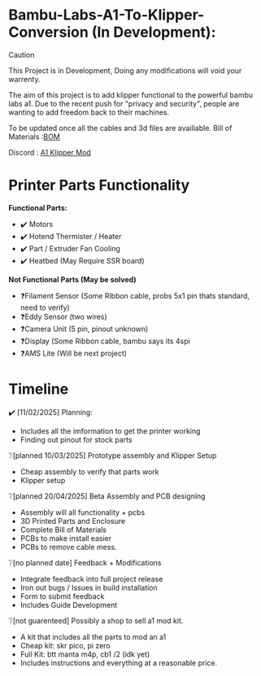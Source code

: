 # Bambu-Labs-A1-To-Klipper-Conversion (In Development):

> [!Caution]
> This Project is in Development, Doing any modifications will void your warrenty.

The aim of this project is to add klipper functional to the powerful bambu labs a1.
Due to the recent push for "privacy and security", people are wanting to add freedom back to their machines.

To be updated once all the cables and 3d files are availiable.
Bill of Materials :[BOM](https://docs.google.com/spreadsheets/d/1AV4G6ZVxCB9UINE7sgqaOE8Zk1H3DC7Mk_idkd3VZ8s/edit?usp=sharing)

Discord : [A1 Klipper Mod](https://discord.gg/Ssx37MAkGv)

# Printer Parts Functionality
**Functional Parts:**
- ✔️ Motors
- ✔️ Hotend Thermister / Heater
- ✔️ Part / Extruder Fan Cooling
- ✔️ Heatbed (May Require SSR board)

**Not Functional Parts (May be solved)**
- ❓Filament Sensor (Some Ribbon cable, probs 5x1 pin thats standard, need to verify)
- ❓Eddy Sensor (two wires)
- ❓Camera Unit (5 pin, pinout unknown)
- ❓Display (Some Ribbon cable, bambu says its 4spi
- ❓AMS Lite (Will be next project)

# Timeline
✔️ [11/02/2025] Planning:
  - Includes all the imformation to get the printer working
  - Finding out pinout for stock parts

❔[planned 10/03/2025] Prototype assembly and Klipper Setup
  - Cheap assembly to verify that parts work
  - Klipper setup
    
❔[planned 20/04/2025] Beta Assembly and PCB designing
  - Assembly will all functionality + pcbs
  - 3D Printed Parts and Enclosure
  - Complete Bill of Materials
  - PCBs to make install easier
  - PCBs to remove cable mess.
    
❔[no planned date] Feedback + Modifications
  - Integrate feedback into full project release
  - Iron out bugs / Issues in build installation
  - Form to submit feedback
  - Includes Guide Development
  
❔[not guarenteed] Possibly a shop to sell a1 mod kit.
  - A kit that includes all the parts to mod an a1
  - Cheap kit: skr pico, pi zero
  - Full Kit: btt manta m4p, cb1 /2 (idk yet)
  - Includes instructions and everything at a reasonable price.



